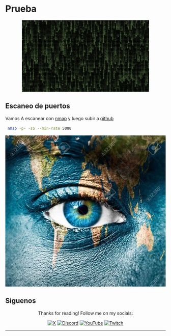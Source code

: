 # Prueba

<div align='center'>
  <img src='machine_image.png' width='400' alt='Machine Image'>
</div>

## Escaneo de puertos

Vamos A escanear con [nmap](https://nmap.org) y luego subir a [github](https://github.com)

```bash
 nmap -p- -sS --min-rate 5000
```

<div align='center'>
  <img src='scaneo.png' width='600' alt='Escaneo de puertos'>
</div>


## Siguenos

<div align='center'>
  <p>Thanks for reading! Follow me on my socials:</p>
  <a href='https://x.com/@imahian'><img src='https://www.vectorlogo.zone/logos/x/x-icon.svg' alt='X' width='40'></a>
  <a href='https://discord.gg/dbesG8EX'><img src='https://www.vectorlogo.zone/logos/discord/discord-icon.svg' alt='Discord' width='40'></a>
  <a href='https://youtube.com/@imahian'><img src='https://www.vectorlogo.zone/logos/youtube/youtube-icon.svg' alt='YouTube' width='40'></a>
  <a href='https://twitch.tv/imahian'><img src='https://www.vectorlogo.zone/logos/twitch/twitch-icon.svg' alt='Twitch' width='40'></a>
</div>

---
